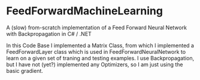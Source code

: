 # FeedForwardMachineLearning
A (slow) from-scratch implementation of a Feed Forward Neural Network with Backpropagation in C# / .NET

In this Code Base I implemented a Matrix Class, from which I implemented a FeedForwardLayer class which is used in FeedForwardNeuralNetwork to learn on a given set of traning and testing examples. I use Backpropagation, but I have not (yet?) implemented any Optimizers, so I am just using the basic gradient.
